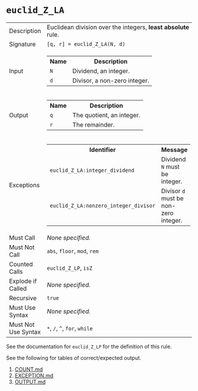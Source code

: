 
# `euclid_Z_LA`

<table><tr><td>Description</td><td>Euclidean division over the integers, <strong>least absolute</strong> rule.</td></tr><tr><td>Signature</td><td><code>[q,&nbsp;r]&nbsp;=&nbsp;euclid_Z_LA(N,&nbsp;d)</code></td></tr><tr><td>Input</td><td><table><tr><th>Name</th><th>Description</th></tr><tr><td><code>N</code></td><td>Dividend, an integer.</td></tr><tr><td><code>d</code></td><td>Divisor, a non-zero integer.</td></tr></table></td></tr><tr><td>Output</td><td><table><tr><th>Name</th><th>Description</th></tr><tr><td><code>q</code></td><td>The quotient, an integer.</td></tr><tr><td><code>r</code></td><td>The remainder.</td></tr></table></td></tr><tr><td>Exceptions</td><td><table><tr><th>Identifier</th><th>Message</th></tr><tr><td><code>euclid_Z_LA:integer_dividend</code></td><td>Dividend <code>N</code> must be integer.</td></tr><tr><td><code>euclid_Z_LA:nonzero_integer_divisor</code></td><td>Divisor <code>d</code> must be non-zero integer.</td></tr></table></td></tr><tr><td>Must Call</td><td><em>None specified.</em></td></tr><tr><td>Must Not Call</td><td><code>abs</code>, <code>floor</code>, <code>mod</code>, <code>rem</code></td></tr><tr><td>Counted Calls</td><td><code>euclid_Z_LP</code>, <code>isZ</code></td></tr><tr><td>Explode if Called</td><td><em>None specified.</em></td></tr><tr><td>Recursive</td><td><code>true</code></td></tr><tr><td>Must Use Syntax</td><td><em>None specified.</em></td></tr><tr><td>Must Not Use Syntax</td><td><code>*</code>, <code>/</code>, <code>^</code>, <code>for</code>, <code>while</code></td></tr></table>

See the documentation for `euclid_Z_LP` for the definition of this rule.

See the following for tables of correct/expected output.

1. [COUNT.md](COUNT.md)
1. [EXCEPTION.md](EXCEPTION.md)
1. [OUTPUT.md](OUTPUT.md)


